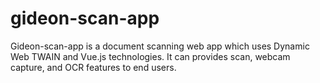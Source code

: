# gideon-scan-app
Gideon-scan-app is a document scanning web app which uses Dynamic Web TWAIN and Vue.js technologies. It can provides scan, webcam capture, and OCR features to end users. 
